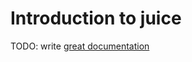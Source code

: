 # Introduction to juice

TODO: write [great documentation](http://jacobian.org/writing/what-to-write/)
